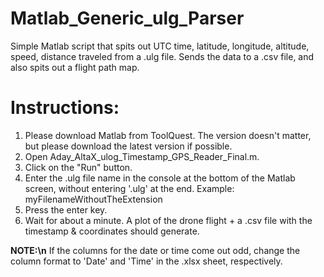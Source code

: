 # Matlab_Generic_ulg_Parser
Simple Matlab script that spits out UTC time, latitude, longitude, altitude, speed, distance traveled from a .ulg file. Sends the data to a .csv file, and also spits out a flight path map.

# Instructions:

1. Please download Matlab from ToolQuest. The version doesn't matter, but please download the latest version if possible.
2. Open Aday_AltaX_ulog_Timestamp_GPS_Reader_Final.m.
3. Click on the "Run" button.
4. Enter the .ulg file name in the console at the bottom of the Matlab screen, without entering '.ulg' at the end. Example: myFilenameWithoutTheExtension
5. Press the enter key.
6. Wait for about a minute. A plot of the drone flight + a .csv file with the timestamp & coordinates should generate.

**NOTE:\n**
If the columns for the date or time come out odd, change the column format to 'Date' and 'Time' in the .xlsx sheet, respectively.
